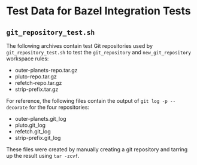 Test Data for Bazel Integration Tests
=====================================

`git_repository_test.sh`
------------------------

The following archives contain test Git repositories used by
`git_repository_test.sh` to test the `git_repository` and `new_git_repository`
workspace rules:

* outer-planets-repo.tar.gz
* pluto-repo.tar.gz
* refetch-repo.tar.gz
* strip-prefix.tar.gz

For reference, the following files contain the output of `git log -p --decorate`
for the four repositories:

* outer-planets.git_log
* pluto.git_log
* refetch.git_log
* strip-prefix.git_log

These files were created by manually creating a git repository and tarring up
the result using `tar -zcvf`.
